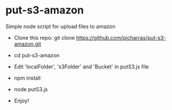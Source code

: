# put-s3-amazon
Simple node script for upload files to amazon

- Clone this repo: git clone https://github.com/picharras/put-s3-amazon.git

- cd put-s3-amazon

- Edit 'localFolder', 's3Folder' and 'Bucket' in putS3.js file

- npm install

- node putS3.js

- Enjoy!
